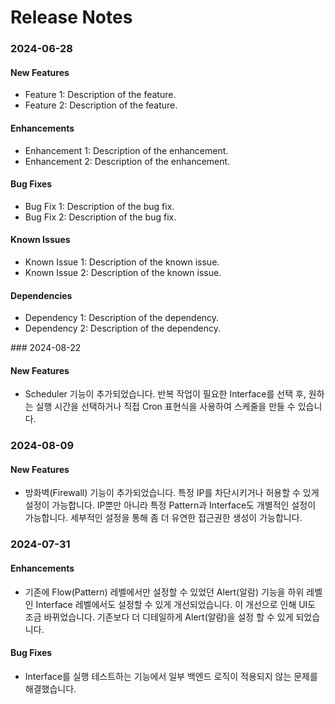 # Release Notes

<p style="display:none;">

### 2024-06-28

#### New Features

- Feature 1: Description of the feature.
- Feature 2: Description of the feature.

#### Enhancements

- Enhancement 1: Description of the enhancement.
- Enhancement 2: Description of the enhancement.

#### Bug Fixes

- Bug Fix 1: Description of the bug fix.
- Bug Fix 2: Description of the bug fix.

#### Known Issues

- Known Issue 1: Description of the known issue.
- Known Issue 2: Description of the known issue.

#### Dependencies

- Dependency 1: Description of the dependency.
- Dependency 2: Description of the dependency.

</p>
### 2024-08-22

#### New Features

- Scheduler 기능이 추가되었습니다. 반복 작업이 필요한 Interface를 선택 후, 원하는 실행 시간을 선택하거나 직접 Cron 표현식을 사용하여 스케줄을 만들 수 있습니다. 

### 2024-08-09

#### New Features

- 방화벽(Firewall) 기능이 추가되었습니다. 특정 IP를 차단시키거나 허용할 수 있게 설정이 가능합니다. IP뿐만 아니라 특정 Pattern과 Interface도 개별적인 설정이 가능합니다. 세부적인 설정을 통해 좀 더 유연한 접근권한 생성이 가능합니다.

### 2024-07-31

#### Enhancements

- 기존에 Flow(Pattern) 레벨에서만 설정할 수 있었던 Alert(알람) 기능을 하위 레벨인 Interface 레벨에서도 설정할 수 있게 개선되었습니다. 이 개선으로 인해 UI도 조금 바뀌었습니다. 기존보다 더 디테일하게 Alert(알람)을 설정 할 수 있게 되었습니다.

#### Bug Fixes

- Interface를 실행 테스트하는 기능에서 일부 백엔드 로직이 적용되지 않는 문제를 해결했습니다.
